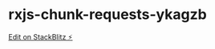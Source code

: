 # rxjs-chunk-requests-ykagzb

[Edit on StackBlitz ⚡️](https://stackblitz.com/edit/rxjs-chunk-requests-ykagzb)